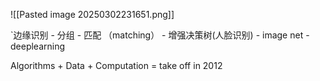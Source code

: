 
![[Pasted image 20250302231651.png]]

`边缘识别 - 分组 - 匹配 （matching） - 增强决策树(人脸识别) - image net -  deeplearning 

Algorithms + Data + Computation = take off in 2012

